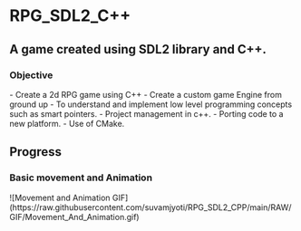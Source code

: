 <h1> RPG_SDL2_C++ </h1>

<h2> A game created using SDL2 library and C++. </h2>

<h3> Objective </h3>
- Create a 2d RPG game using C++
- Create a custom game Engine from ground up
- To understand and implement low level programming concepts such as smart pointers. 
- Project management in c++. 
- Porting code to a new platform. 
- Use of CMake.

<h2> Progress </h2>

<h3> Basic movement and Animation</h3>
![Movement and Animation GIF](https://raw.githubusercontent.com/suvamjyoti/RPG_SDL2_CPP/main/RAW/GIF/Movement_And_Animation.gif)

